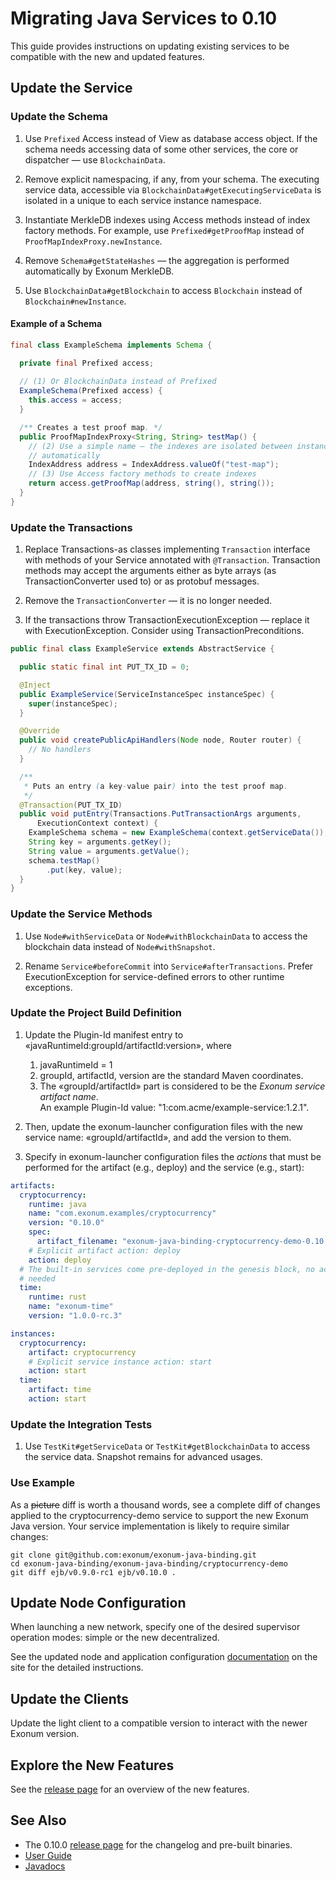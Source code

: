 # Migrating Java Services to 0.10

This guide provides instructions on updating existing services to be compatible with the new
and updated features.

## Update the Service

### Update the Schema

1. Use `Prefixed` Access instead of View as database access object. If the schema
needs accessing data of some other services, the core or dispatcher — use `BlockchainData`.

2. Remove explicit namespacing, if any, from your schema. The executing service data,
accessible via `BlockchainData#getExecutingServiceData` is isolated in a unique to
each service instance namespace.

3. Instantiate MerkleDB indexes using Access methods instead of index factory methods.
For example, use `Prefixed#getProofMap` instead of `ProofMapIndexProxy.newInstance`.

4. Remove `Schema#getStateHashes` — the aggregation is performed automatically by Exonum MerkleDB.

5. Use `BlockchainData#getBlockchain` to access `Blockchain` instead of `Blockchain#newInstance`.

#### Example of a Schema

```java
final class ExampleSchema implements Schema {

  private final Prefixed access;
  
  // (1) Or BlockchainData instead of Prefixed
  ExampleSchema(Prefixed access) {
    this.access = access;
  }

  /** Creates a test proof map. */
  public ProofMapIndexProxy<String, String> testMap() {
    // (2) Use a simple name — the indexes are isolated between instances 
    // automatically
    IndexAddress address = IndexAddress.valueOf("test-map");
    // (3) Use Access factory methods to create indexes      
    return access.getProofMap(address, string(), string());
  }
}
```

### Update the Transactions

1. Replace Transactions-as classes implementing `Transaction` interface 
with methods of your Service annotated with `@Transaction`. Transaction methods
may accept the arguments either as byte arrays (as TransactionConverter used to)
or as protobuf messages.

2. Remove the `TransactionConverter` — it is no longer needed.

3. If the transactions throw TransactionExecutionException — replace it with 
ExecutionException. Consider using TransactionPreconditions.

```java
public final class ExampleService extends AbstractService {

  public static final int PUT_TX_ID = 0;

  @Inject
  public ExampleService(ServiceInstanceSpec instanceSpec) {
    super(instanceSpec);
  }

  @Override
  public void createPublicApiHandlers(Node node, Router router) {
    // No handlers
  }

  /**
   * Puts an entry (a key-value pair) into the test proof map.
   */
  @Transaction(PUT_TX_ID)
  public void putEntry(Transactions.PutTransactionArgs arguments,
      ExecutionContext context) {
    ExampleSchema schema = new ExampleSchema(context.getServiceData());
    String key = arguments.getKey();
    String value = arguments.getValue();
    schema.testMap()
        .put(key, value);
  }
}
```

### Update the Service Methods

1. Use `Node#withServiceData` or `Node#withBlockchainData` to access the blockchain data
instead of `Node#withSnapshot`.
    
2. Rename `Service#beforeCommit` into `Service#afterTransactions`. 
Prefer ExecutionException for service-defined errors to other runtime exceptions.

### Update the Project Build Definition

1. Update the Plugin-Id manifest entry to «javaRuntimeId:groupId/artifactId:version», where
    1. javaRuntimeId = 1
    2. groupId, artifactId, version are the standard Maven coordinates.
    3. The «groupId/artifactId» part is considered to be the _Exonum service artifact name_.  
    An example Plugin-Id value: "1:com.acme/example-service:1.2.1".

2. Then, update the exonum-launcher configuration files with the new service name: 
«groupId/artifactId», and add the version to them.

3. Specify in exonum-launcher configuration files the _actions_ that must
be performed for the artifact (e.g., deploy) and the service (e.g., start):

```yaml
artifacts:
  cryptocurrency:
    runtime: java
    name: "com.exonum.examples/cryptocurrency"
    version: "0.10.0"
    spec:
      artifact_filename: "exonum-java-binding-cryptocurrency-demo-0.10.0-artifact.jar"
    # Explicit artifact action: deploy
    action: deploy
  # The built-in services come pre-deployed in the genesis block, no action
  # needed
  time:
    runtime: rust
    name: "exonum-time"
    version: "1.0.0-rc.3"

instances:
  cryptocurrency:
    artifact: cryptocurrency
    # Explicit service instance action: start
    action: start
  time:
    artifact: time
    action: start
```

### Update the Integration Tests

1. Use `TestKit#getServiceData` or `TestKit#getBlockchainData` to access the service data. 
Snapshot remains for advanced usages.

### Use Example

As a ~~picture~~ diff is worth a thousand words, see a complete diff of changes
applied to the cryptocurrency-demo service to support the new Exonum Java version. 
Your service implementation is likely to require similar changes:

```
git clone git@github.com:exonum/exonum-java-binding.git
cd exonum-java-binding/exonum-java-binding/cryptocurrency-demo
git diff ejb/v0.9.0-rc1 ejb/v0.10.0 .
```

## Update Node Configuration

When launching a new network, specify one of the desired supervisor operation modes: 
simple or the new decentralized.

See the updated node and application configuration [documentation][node-config] on the site
for the detailed instructions.

[node-config]: https://exonum.com/doc/version/0.13-rc.2/get-started/java-binding/#node-configuration

## Update the Clients

Update the light client to a compatible version to interact with the newer
Exonum version.

## Explore the New Features

See the [release page][release-page] for an overview of the new features.

## See Also

- The 0.10.0 [release page][release-page] for the changelog and pre-built binaries.
- [User Guide](https://exonum.com/doc/version/0.13-rc.2/get-started/java-binding/)
- [Javadocs](https://exonum.com/doc/api/java-binding/0.10.0/index.html)

[release-page]: https://github.com/exonum/exonum-java-binding/releases/tag/ejb/v0.10.0
